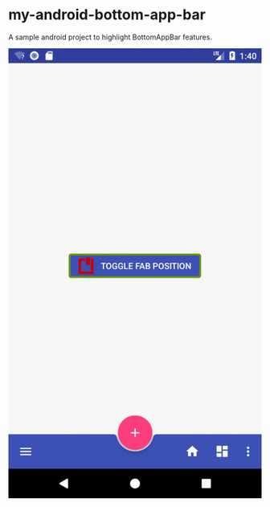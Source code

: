 # my-android-bottom-app-bar
A sample android project to highlight BottomAppBar features.

![Image](./app/src/main/assets/sc1.gif)
